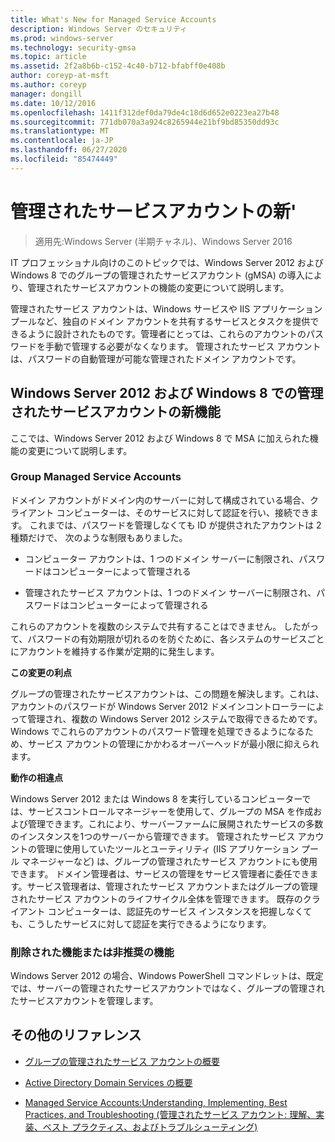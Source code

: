 ```yaml
---
title: What's New for Managed Service Accounts
description: Windows Server のセキュリティ
ms.prod: windows-server
ms.technology: security-gmsa
ms.topic: article
ms.assetid: 2f2a8b6b-c152-4c40-b712-bfabff0e408b
author: coreyp-at-msft
ms.author: coreyp
manager: dongill
ms.date: 10/12/2016
ms.openlocfilehash: 1411f312def0da79de4c18d6d652e0223ea27b48
ms.sourcegitcommit: 771db070a3a924c8265944e21bf9bd85350dd93c
ms.translationtype: MT
ms.contentlocale: ja-JP
ms.lasthandoff: 06/27/2020
ms.locfileid: "85474449"
---
```

# <a name="what39s-new-for-managed-service-accounts"></a>管理されたサービスアカウントの新&#39;

>適用先:Windows Server (半期チャネル)、Windows Server 2016

IT プロフェッショナル向けのこのトピックでは、Windows Server 2012 および Windows 8 でのグループの管理されたサービスアカウント (gMSA) の導入により、管理されたサービスアカウントの機能の変更について説明します。

管理されたサービス アカウントは、Windows サービスや IIS アプリケーション プールなど、独自のドメイン アカウントを共有するサービスとタスクを提供できるように設計されたものです。管理者にとっては、これらのアカウントのパスワードを手動で管理する必要がなくなります。 管理されたサービス アカウントは、パスワードの自動管理が可能な管理されたドメイン アカウントです。

## <a name="whats-new-for-managed-service-accounts-in-windows-server-2012-and-windows-8"></a><a name="versions"></a>Windows Server 2012 および Windows 8 での管理されたサービスアカウントの新機能
ここでは、Windows Server 2012 および Windows 8 で MSA に加えられた機能の変更について説明します。

### <a name="group-managed-service-accounts"></a>Group Managed Service Accounts
ドメイン アカウントがドメイン内のサーバーに対して構成されている場合、クライアント コンピューターは、そのサービスに対して認証を行い、接続できます。 これまでは、パスワードを管理しなくても ID が提供されたアカウントは 2 種類だけで、 次のような制限もありました。

-   コンピューター アカウントは、1 つのドメイン サーバーに制限され、パスワードはコンピューターによって管理される

-   管理されたサービス アカウントは、1 つのドメイン サーバーに制限され、パスワードはコンピューターによって管理される

これらのアカウントを複数のシステムで共有することはできません。 したがって、パスワードの有効期限が切れるのを防ぐために、各システムのサービスごとにアカウントを維持する作業が定期的に発生します。

**この変更の利点**

グループの管理されたサービスアカウントは、この問題を解決します。これは、アカウントのパスワードが Windows Server 2012 ドメインコントローラーによって管理され、複数の Windows Server 2012 システムで取得できるためです。 Windows でこれらのアカウントのパスワード管理を処理できるようになるため、サービス アカウントの管理にかかわるオーバーヘッドが最小限に抑えられます。

**動作の相違点**

Windows Server 2012 または Windows 8 を実行しているコンピューターでは、サービスコントロールマネージャーを使用して、グループの MSA を作成および管理できます。これにより、サーバーファームに展開されたサービスの多数のインスタンスを1つのサーバーから管理できます。 管理されたサービス アカウントの管理に使用していたツールとユーティリティ (IIS アプリケーション プール マネージャーなど) は、グループの管理されたサービス アカウントにも使用できます。 ドメイン管理者は、サービスの管理をサービス管理者に委任できます。サービス管理者は、管理されたサービス アカウントまたはグループの管理されたサービス アカウントのライフサイクル全体を管理できます。 既存のクライアント コンピューターは、認証先のサービス インスタンスを把握しなくても、こうしたサービスに対して認証を実行できるようになります。

### <a name="removed-or-deprecated-functionality"></a><a name="interoperability"></a>削除された機能または非推奨の機能
Windows Server 2012 の場合、Windows PowerShell コマンドレットは、既定では、サーバーの管理されたサービスアカウントではなく、グループの管理されたサービスアカウントを管理します。

## <a name="additional-references"></a>その他のリファレンス

-   [グループの管理されたサービス アカウントの概要](group-managed-service-accounts-overview.md)

-   [Active Directory Domain Services の概要](active-directory-domain-services-overview.md)

-   [Managed Service Accounts:Understanding, Implementing, Best Practices, and Troubleshooting (管理されたサービス アカウント: 理解、実装、ベスト プラクティス、およびトラブルシューティング)](https://blogs.technet.com/b/askds/archive/20../managed-service-accounts-understanding-implementing-best-practices-and-troubleshooting.aspx)


